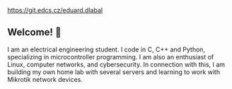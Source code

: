 https://git.edcs.cz/eduard.dlabal

## Welcome! 👋
I am an electrical engineering student. I code in C, C++ and Python, specializing in microcontroller programming. I am also an enthusiast of Linux, computer networks, and cybersecurity. In connection with this, I am building my own home lab with several servers and learning to work with Mikrotik network devices.
